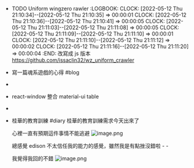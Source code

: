 - TODO Uniform wingzero rawler 
  :LOGBOOK:
  CLOCK: [2022-05-12 Thu 21:10:34]--[2022-05-12 Thu 21:10:35] =>  00:00:01
  CLOCK: [2022-05-12 Thu 21:10:36]--[2022-05-12 Thu 21:10:41] =>  00:00:05
  CLOCK: [2022-05-12 Thu 21:11:03]--[2022-05-12 Thu 21:11:08] =>  00:00:05
  CLOCK: [2022-05-12 Thu 21:11:09]--[2022-05-12 Thu 21:11:10] =>  00:00:01
  CLOCK: [2022-05-12 Thu 21:11:10]--[2022-05-12 Thu 21:11:12] =>  00:00:02
  CLOCK: [2022-05-12 Thu 21:11:16]--[2022-05-12 Thu 21:11:20] =>  00:00:04
  :END:
  改寫成 js 版本
  https://github.com/issaclin32/wz_uniform_crawler
- 寫一篇魂系遊戲的心得 #blog
-
- react-window 整合 material-ui table
-
- 桂華的教育訓練 #diary
  桂華的教育訓練需求今天出來了  
  
  心裡一直有預期這件事情不能逃避
  ![image.png](../assets/image_1652363602897_0.png)
  
  總感覺 edison 不太信任我的能力的感覺，雖然我是有點挫沒錯啦 - -
  
  我覺得我回的不錯
  ![image.png](../assets/image_1652363663788_0.png)